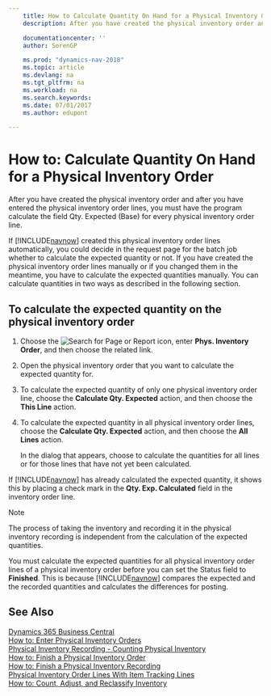 ```yaml
---
    title: How to Calculate Quantity On Hand for a Physical Inventory Order
    description: After you have created the physical inventory order and after you have entered the physical inventory order lines, you must have the program calculate the field Qty. Expected (Base) for every physical inventory order line.

    documentationcenter: ''
    author: SorenGP

    ms.prod: "dynamics-nav-2018"
    ms.topic: article
    ms.devlang: na
    ms.tgt_pltfrm: na
    ms.workload: na
    ms.search.keywords:
    ms.date: 07/01/2017
    ms.author: edupont

---
```

# How to: Calculate Quantity On Hand for a Physical Inventory Order
After you have created the physical inventory order and after you have entered the physical inventory order lines, you must have the program calculate the field Qty. Expected (Base) for every physical inventory order line.  

If [!INCLUDE[navnow](../../includes/navnow_md.md)] created this physical inventory order lines automatically, you could decide in the request page for the batch job whether to calculate the expected quantity or not. If you have created the physical inventory order lines manually or if you changed them in the meantime, you have to calculate the expected quantities manually. You can calculate quantities in two ways as described in the following section.  

## To calculate the expected quantity on the physical inventory order  

1.  Choose the ![Search for Page or Report](../../media/ui-search/search_small.png "Search for Page or Report icon") icon, enter **Phys. Inventory Order**, and then choose the related link.  
2.  Open the physical inventory order that you want to calculate the expected quantity for.  
3.  To calculate the expected quantity of only one physical inventory order line, choose the **Calculate Qty. Expected** action, and then choose the **This Line** action.  
4.  To calculate the expected quantity in all physical inventory order lines, choose the **Calculate Qty. Expected** action, and then choose the **All Lines** action.  

    In the dialog that appears, choose to calculate the quantities for all lines or for those lines that have not yet been calculated.  

If [!INCLUDE[navnow](../../includes/navnow_md.md)] has already calculated the expected quantity, it shows this by placing a check mark in the **Qty. Exp. Calculated** field in the inventory order line.  

> [!NOTE]  
>  The process of taking the inventory and recording it in the physical inventory recording is independent from the calculation of the expected quantities.  

You must calculate the expected quantities for all physical inventory order lines of a physical inventory order before you can set the Status field to **Finished**. This is because [!INCLUDE[navnow](../../includes/navnow_md.md)] compares the expected and the recorded quantities and calculates the differences for posting.  

## See Also
[Dynamics 365 Business Central](https://docs.microsoft.com/dynamics365/business-central/)  
[How to: Enter Physical Inventory Orders](how-to-enter-physical-inventory-orders.md)   
 [Physical Inventory Recording - Counting Physical Inventory](physical-inventory-recording-counting-physical-inventory.md)   
 [How to: Finish a Physical Inventory Order](how-to-finish-a-physical-inventory-order.md)   
 [How to: Finish a Physical Inventory Recording](how-to-finish-a-physical-inventory-recording.md)   
 [Physical Inventory Order Lines With Item Tracking Lines](physical-inventory-order-lines-with-item-tracking-lines.md)  
 [How to: Count, Adjust, and Reclassify Inventory](../../inventory-how-count-adjust-reclassify.md)
